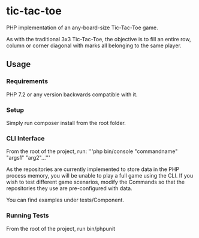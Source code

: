 # tic-tac-toe
PHP implementation of an any-board-size Tic-Tac-Toe game.

As with the traditional 3x3 Tic-Tac-Toe, the objective is to fill an entire row, column or corner diagonal with marks all belonging to the same player.

## Usage
### Requirements
PHP 7.2 or any version backwards compatible with it.

### Setup
Simply run composer install from the root folder.

### CLI Interface
From the root of the project, run:
'''php bin/console "commandname" "args1" "arg2"...'''

As the repositories are currently implemented to store data in the PHP process memory,
you will be unable to play a full game using the CLI.
If you wish to test different game scenarios, modify the Commands so that the repositories they use are pre-configured with data.

You can find examples under tests/Component.

### Running Tests
From the root of the project, run bin/phpunit
